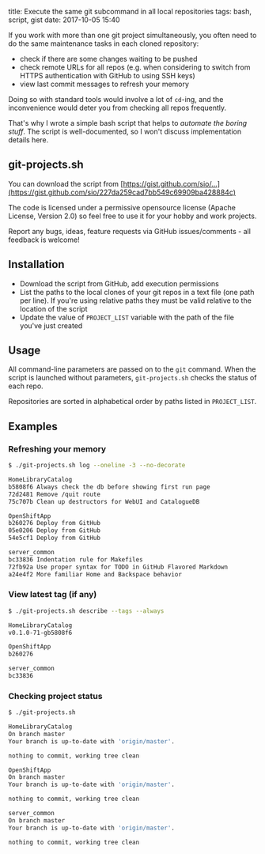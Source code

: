 title: Execute the same git subcommand in all local repositories
tags: bash, script, gist
date: 2017-10-05 15:40

If you work with more than one git project simultaneously, you often need to
do the same maintenance tasks in each cloned repository:

- check if there are some changes waiting to be pushed
- check remote URLs for all repos (e.g. when considering to switch from HTTPS
  authentication with GitHub to using SSH keys)
- view last commit messages to refresh your memory

Doing so with standard tools would involve a lot of `cd`-ing, and the
inconvenience would deter you from checking all repos frequently.

That's why I wrote a simple bash script that helps to *automate the boring
stuff*. The script is well-documented, so I won't discuss implementation
details here.


## git-projects.sh
You can download the script from
[https://gist.github.com/sio/...](https://gist.github.com/sio/227da259cad7bb549c69909ba428884c)

The code is licensed under a permissive opensource license (Apache License,
Version 2.0) so feel free to use it for your hobby and work projects.

Report any bugs, ideas, feature requests via GitHub issues/comments -
all feedback is welcome!


## Installation
- Download the script from GitHub, add execution permissions
- List the paths to the local clones of your git repos in a text
  file (one path per line). If you're using relative paths they must
  be valid relative to the location of the script
- Update the value of `PROJECT_LIST` variable with the path of the file
  you've just created


## Usage
All command-line parameters are passed on to the `git` command.
When the script is launched without parameters, `git-projects.sh` checks the
status of each repo.

Repositories are sorted in alphabetical order by paths listed in `PROJECT_LIST`.


## Examples
### Refreshing your memory
```bash
$ ./git-projects.sh log --oneline -3 --no-decorate

HomeLibraryCatalog
b5808f6 Always check the db before showing first run page
72d2481 Remove /quit route
75c707b Clean up destructors for WebUI and CatalogueDB

OpenShiftApp
b260276 Deploy from GitHub
05e0206 Deploy from GitHub
54e5cf1 Deploy from GitHub

server_common
bc33836 Indentation rule for Makefiles
72fb92a Use proper syntax for TODO in GitHub Flavored Markdown
a24e4f2 More familiar Home and Backspace behavior
```

### View latest tag (if any)
```bash
$ ./git-projects.sh describe --tags --always

HomeLibraryCatalog
v0.1.0-71-gb5808f6

OpenShiftApp
b260276

server_common
bc33836
```

### Checking project status
```bash
$ ./git-projects.sh

HomeLibraryCatalog
On branch master
Your branch is up-to-date with 'origin/master'.

nothing to commit, working tree clean

OpenShiftApp
On branch master
Your branch is up-to-date with 'origin/master'.

nothing to commit, working tree clean

server_common
On branch master
Your branch is up-to-date with 'origin/master'.

nothing to commit, working tree clean
```
